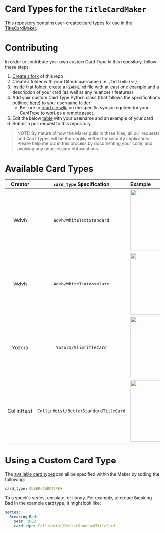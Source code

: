 # Card Types for the `TitleCardMaker`
This repository contains user-created card types for use in the [TitleCardMaker](https://github.com/CollinHeist/TitleCardMaker).

# Contributing
In order to contribute your own custom Card Type to this repository, follow these steps:

1. [Create a fork](https://github.com/CollinHeist/TitleCardMaker-CardTypes/fork) of this repo
2. Create a folder with your Github username (i.e. `/CollinHeist/`)
3. Inside that folder, create a `README.md` file with at least one example and a description of your card (as well as any nuances / features)
4. Add your custom Card Type Python class (that follows the specifications outlined [here](https://github.com/CollinHeist/TitleCardMaker/wiki/Custom-Card-Types#creating-a-custom-card-type)) to your username folder
   * Be sure to [read the wiki](https://github.com/CollinHeist/TitleCardMaker-CardTypes/wiki) on the specific syntax required for your CardType to work as a remote asset.
5. Edit the below [table](https://github.com/CollinHeist/TitleCardMaker-CardTypes#available-card-types) with your username and an example of your card
6. Submit a pull request to this repository

> NOTE: By nature of how the Maker pulls in these files, all pull requests and Card Types will be thoroughly vetted for security implications. Please help me out in this process by documenting your code, and avoiding any unnecessary obfuscations.

# Available Card Types
| Creator | `card_type` Specification | Example |
| :---: | :---: | :--- |
| Wdvh | `Wdvh/WhiteTextStandard` | <img src="https://user-images.githubusercontent.com/17693271/169709359-ffc9e109-b327-44e9-b78a-7276f77fe917.jpg" height="200"/> |
| Wdvh | `Wdvh/WhiteTextAbsolute` | <img src="https://user-images.githubusercontent.com/17693271/169709482-6bb023ab-4986-464e-88d6-0e05ad75d0d3.jpg" height="200"/>
| Yozora | `Yozora/SlimTitleCard` | <img src="https://cdn.discordapp.com/attachments/975108033531219979/977614937457303602/S01E04.jpg" height="200"/> |
| CollinHeist | `CollinHeist/BetterStandardTitleCard` | <img src="https://user-images.githubusercontent.com/17693271/169563977-a4711317-afc8-426f-ab85-9f4c76037dc0.jpg" height="200"/> |

# Using a Custom Card Type
The [available card types](#available-card-types) can all be specified within the Maker by adding the following:

```yaml
card_type: {USER/CARDTYPE}
```

To a specific series, template, or library. For example, to create Breaking Bad in the example card type, it might look like:

```yaml
series:
  Breaking Bad:
    year: 2008
    card_type: CollinHeist/BetterStandardTitleCard
```

